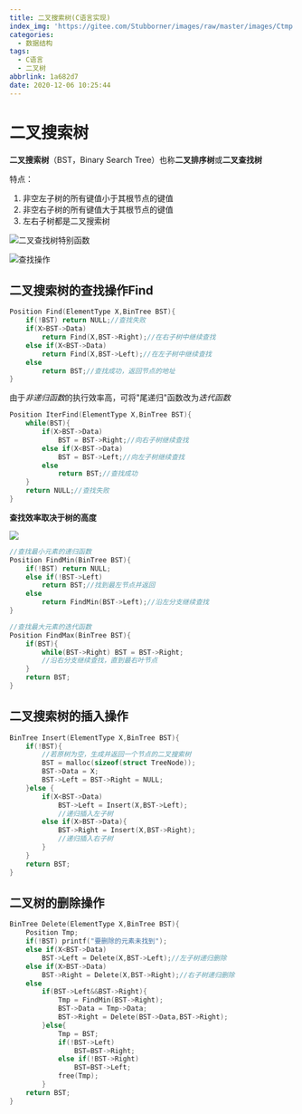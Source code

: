 ```yaml
---
title: 二叉搜索树(C语言实现)
index_img: 'https://gitee.com/Stubborner/images/raw/master/images/Ctmp.jpg'
categories:
  - 数据结构
tags:
  - C语言
  - 二叉树
abbrlink: 1a682d7
date: 2020-12-06 10:25:44
---
```

# 二叉搜索树

**二叉搜索树**（BST，Binary Search Tree）也称**二叉排序树**或**二叉查找树**

特点：

1. 非空左子树的所有键值小于其根节点的键值
2. 非空右子树的所有键值大于其根节点的键值
3. 左右子树都是二叉搜索树

![二叉查找树特别函数](https://gitee.com/Stubborner/images/raw/master/images/20201205163345.png)

![查找操作](https://gitee.com/Stubborner/images/raw/master/images/20201205163642.png)

## 二叉搜索树的查找操作Find

```c++
Position Find(ElementType X,BinTree BST){
    if(!BST) return NULL;//查找失败
    if(X>BST->Data)
        return Find(X,BST->Right);//在右子树中继续查找
    else if(X<BST->Data)
        return Find(X,BST->Left);//在左子树中继续查找
    else
        return BST;//查找成功，返回节点的地址
}
```

由于*非递归函数*的执行效率高，可将"尾递归"函数改为*迭代函数*

```c++
Position IterFind(ElementType X,BinTree BST){
    while(BST){
        if(X>BST->Data)
            BST = BST->Right;//向右子树继续查找
        else if(X<BST->Data)
            BST = BST->Left;//向左子树继续查找
        else 
            return BST;//查找成功
    }
    return NULL;//查找失败
}
```

**查找效率取决于树的高度**

![](https://gitee.com/Stubborner/images/raw/master/images/20201205164913.png)

```c++
//查找最小元素的递归函数
Position FindMin(BinTree BST){
    if(!BST) return NULL;
    else if(!BST->Left)
        return BST;//找到最左节点并返回
    else 
        return FindMin(BST->Left);//沿左分支继续查找
}
```

```c++
//查找最大元素的迭代函数
Position FindMax(BinTree BST){
	if(BST){
        while(BST->Right) BST = BST->Right;
        //沿右分支继续查找，直到最右叶节点
    }
    return BST;
}
```

## 二叉搜索树的插入操作

```c++
BinTree Insert(ElementType X,BinTree BST){
    if(!BST){
        //若原树为空，生成并返回一个节点的二叉搜索树
        BST = malloc(sizeof(struct TreeNode));
        BST->Data = X;
        BST->Left = BST->Right = NULL;
    }else {
		if(X<BST->Data)
            BST->Left = Insert(X,BST->Left);
        	//递归插入左子树
        else if(X>BST->Data){
            BST->Right = Insert(X,BST->Right);
            //递归插入右子树
        }
    }
    return BST;
}
```

## 二叉树的删除操作

```c++
BinTree Delete(ElementType X,BinTree BST){
    Position Tmp;
    if(!BST) printf("要删除的元素未找到");
    else if(X<BST->Data)
        BST->Left = Delete(X,BST->Left);//左子树递归删除
    else if(X>BST->Data)
        BST->Right = Delete(X,BST->Right);//右子树递归删除
    else
        if(BST->Left&&BST->Right){
            Tmp = FindMin(BST->Right);
            BST->Data = Tmp->Data;
            BST->Right = Delete(BST->Data,BST->Right);
        }else{
			Tmp = BST;
            if(!BST->Left)
                BST=BST->Right;
            else if(!BST->Right)
                BST=BST->Left;
            free(Tmp);
        }
    return BST;
}
```

